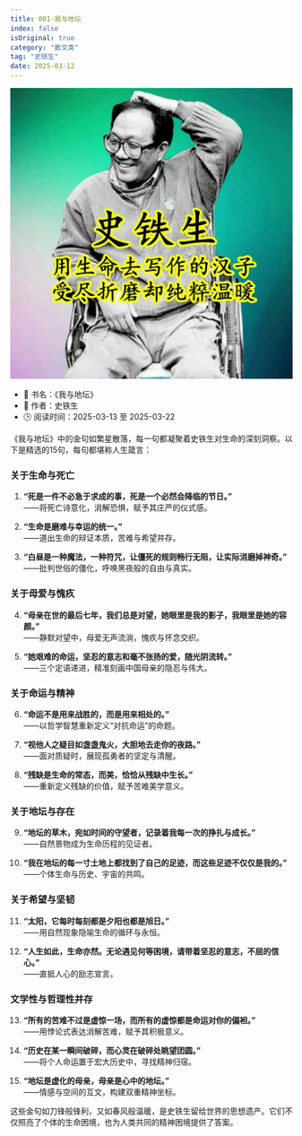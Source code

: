 ```yaml
---
title: 001-我与地坛
index: false
isOriginal: true
category: "散文类"
tag: "史铁生"
date: 2025-03-12
---
```

![](./001我与地坛/史铁生001.png)

- 📖 书名：《我与地坛》
- 🧑‍ 作者：史铁生
- 🕒 阅读时间：2025-03-13 至 2025-03-22

《我与地坛》中的金句如繁星散落，每一句都凝聚着史铁生对生命的深刻洞察。以下是精选的15句，每句都堪称人生箴言：

### **关于生命与死亡**
1. **“死是一件不必急于求成的事，死是一个必然会降临的节日。”**  
   ——将死亡诗意化，消解恐惧，赋予其庄严的仪式感。

2. **“生命是磨难与幸运的统一。”**  
   ——道出生命的辩证本质，苦难与希望并存。

3. **“白昼是一种魔法，一种符咒，让僵死的规则畅行无阻，让实际消磨掉神奇。”**  
   ——批判世俗的僵化，呼唤黑夜般的自由与真实。

### **关于母爱与愧疚**
4. **“母亲在世的最后七年，我们总是对望，她眼里是我的影子，我眼里是她的容颜。”**  
   ——静默对望中，母爱无声流淌，愧疚与怀念交织。

5. **“她艰难的命运，坚忍的意志和毫不张扬的爱，随光阴流转。”**  
   ——三个定语递进，精准刻画中国母亲的隐忍与伟大。

### **关于命运与精神**
6. **“命运不是用来战胜的，而是用来相处的。”**  
   ——以哲学智慧重新定义“对抗命运”的命题。

7. **“视他人之疑目如盏盏鬼火，大胆地去走你的夜路。”**  
   ——面对质疑时，展现孤勇者的坚定与清醒。

8. **“残缺是生命的常态，而美，恰恰从残缺中生长。”**  
   ——重新定义残缺的价值，赋予苦难美学意义。

### **关于地坛与存在**
9. **“地坛的草木，宛如时间的守望者，记录着我每一次的挣扎与成长。”**  
   ——自然景物成为生命历程的见证者。

10. **“我在地坛的每一寸土地上都找到了自己的足迹，而这些足迹不仅仅是我的。”**  
    ——个体生命与历史、宇宙的共鸣。

### **关于希望与坚韧**
11. **“太阳，它每时每刻都是夕阳也都是旭日。”**  
    ——用自然现象隐喻生命的循环与永恒。

12. **“人生如此，生命亦然。无论遇见何等困境，请带着坚忍的意志，不屈的信心。”**  
    ——直抵人心的励志宣言。

### **文学性与哲理性并存**
13. **“所有的苦难不过是虚惊一场，而所有的虚惊都是命运对你的偏袒。”**  
    ——用悖论式表达消解苦难，赋予其积极意义。

14. **“历史在某一瞬间破碎，而心灵在破碎处眺望团圆。”**  
    ——将个人命运置于宏大历史中，寻找精神归宿。

15. **“地坛是虚化的母亲，母亲是心中的地坛。”**  
    ——情感与空间的互文，构建双重精神坐标。

这些金句如刀锋般锋利，又如春风般温暖，是史铁生留给世界的思想遗产。它们不仅照亮了个体的生命困境，也为人类共同的精神困境提供了答案。
